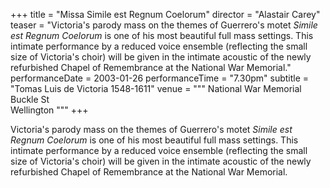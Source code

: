 +++
title = "Missa Simile est Regnum Coelorum"
director = "Alastair Carey"
teaser = "Victoria's parody mass on the themes of Guerrero's motet *Simile est Regnum Coelorum* is one of his most beautiful full mass settings. This intimate performance by a reduced voice ensemble (reflecting the small size of Victoria's choir) will be given in the intimate acoustic of the newly refurbished Chapel of Remembrance at the National War Memorial."
performanceDate = 2003-01-26
performanceTime = "7.30pm"
subtitle = "Tomas Luis de Victoria 1548-1611"
venue = """
National War Memorial  
Buckle St  
Wellington
"""
+++

Victoria's parody mass on the themes of Guerrero's motet *Simile est Regnum Coelorum* is one of his most beautiful full mass settings. This intimate performance by a reduced voice ensemble (reflecting the small size of Victoria's choir) will be given in the intimate acoustic of the newly refurbished Chapel of Remembrance at the National War Memorial.
